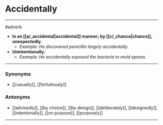 # Accidentally
---
#adverb
- **In an [[a/_accidental|accidental]] manner; by [[c/_chance|chance]], unexpectedly.**
	- _Example: He discovered penicillin largely accidentally._
- **Unintentionally.**
	- _Example: He accidentally exposed the bacteria to mold spores._
---
### Synonyms
- [[casually]], [[fortuitously]]
### Antonyms
- [[advisedly]], [[by choice]], [[by design]], [[deliberately]], [[designedly]], [[intentionally]], [[on purpose]], [[purposely]]
---

